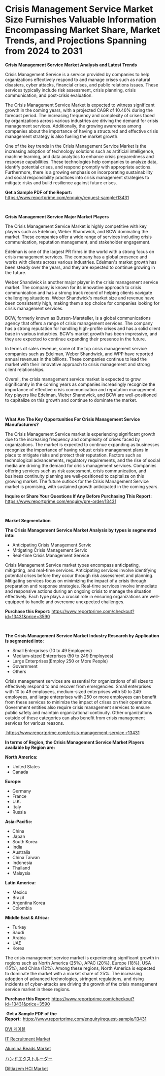 <p><h1>Crisis Management Service Market Size Furnishes Valuable Information Encompassing Market Share, Market Trends, and Projections Spanning from 2024 to 2031</h1></p><p><strong>Crisis Management Service Market Analysis and Latest Trends</strong></p>
<p><p>Crisis Management Service is a service provided by companies to help organizations effectively respond to and manage crises such as natural disasters, cyber attacks, financial crises, and public relations issues. These services typically include risk assessment, crisis planning, crisis communication, and post-crisis evaluation.</p><p>The Crisis Management Service Market is expected to witness significant growth in the coming years, with a projected CAGR of 10.40% during the forecast period. The increasing frequency and complexity of crises faced by organizations across various industries are driving the demand for crisis management services. Additionally, the growing awareness among companies about the importance of having a structured and effective crisis management strategy is also fueling the market growth.</p><p>One of the key trends in the Crisis Management Service Market is the increasing adoption of technology solutions such as artificial intelligence, machine learning, and data analytics to enhance crisis preparedness and response capabilities. These technologies help companies to analyze data, identify potential crises, and respond promptly with appropriate actions. Furthermore, there is a growing emphasis on incorporating sustainability and social responsibility practices into crisis management strategies to mitigate risks and build resilience against future crises.</p></p>
<p><strong>Get a Sample PDF of the Report:&nbsp;</strong> <a href="https://www.reportprime.com/enquiry/request-sample/13431">https://www.reportprime.com/enquiry/request-sample/13431</a></p>
<p>&nbsp;</p>
<p><strong>Crisis Management Service Major Market Players</strong></p>
<p><p>The Crisis Management Service Market is highly competitive with key players such as Edelman, Weber Shandwick, and BCW dominating the market. These companies offer a wide range of services including crisis communication, reputation management, and stakeholder engagement.</p><p>Edelman is one of the largest PR firms in the world with a strong focus on crisis management services. The company has a global presence and works with clients across various industries. Edelman's market growth has been steady over the years, and they are expected to continue growing in the future.</p><p>Weber Shandwick is another major player in the crisis management service market. The company is known for its innovative approach to crisis communication and has a strong track record of helping clients navigate challenging situations. Weber Shandwick's market size and revenue have been consistently high, making them a top choice for companies looking for crisis management services.</p><p>BCW, formerly known as Burson-Marsteller, is a global communications agency that offers a range of crisis management services. The company has a strong reputation for handling high-profile crises and has a solid client base in various industries. BCW's market growth has been impressive, and they are expected to continue expanding their presence in the future.</p><p>In terms of sales revenue, some of the top crisis management service companies such as Edelman, Weber Shandwick, and WPP have reported annual revenues in the billions. These companies continue to lead the market with their innovative approach to crisis management and strong client relationships.</p><p>Overall, the crisis management service market is expected to grow significantly in the coming years as companies increasingly recognize the importance of effective crisis communication and reputation management. Key players like Edelman, Weber Shandwick, and BCW are well-positioned to capitalize on this growth and continue to dominate the market.</p></p>
<p>&nbsp;</p>
<p><strong>What Are The Key Opportunities For Crisis Management Service Manufacturers?</strong></p>
<p><p>The Crisis Management Service market is experiencing significant growth due to the increasing frequency and complexity of crises faced by organizations. The market is expected to continue expanding as businesses recognize the importance of having robust crisis management plans in place to mitigate risks and protect their reputation. Factors such as technological advancements, regulatory requirements, and the rise of social media are driving the demand for crisis management services. Companies offering services such as risk assessment, crisis communication, and business continuity planning are well-positioned to capitalize on this growing market. The future outlook for the Crisis Management Service market is promising, with sustained growth anticipated in the coming years.</p></p>
<p><strong>Inquire or Share Your Questions If Any Before Purchasing This Report:</strong> <a href="https://www.reportprime.com/enquiry/pre-order/13431">https://www.reportprime.com/enquiry/pre-order/13431</a></p>
<p>&nbsp;</p>
<p><strong>Market Segmentation</strong></p>
<p><strong>The Crisis Management Service Market Analysis by types is segmented into:</strong></p>
<p><ul><li>Anticipating Crisis Management Servic</li><li>Mitigating Crisis Management Servic</li><li>Real-time Crisis Management Service</li></ul></p>
<p><p>Crisis Management Service market types encompass anticipating, mitigating, and real-time services. Anticipating services involve identifying potential crises before they occur through risk assessment and planning. Mitigating services focus on minimizing the impact of a crisis through preparation and response strategies. Real-time services involve immediate and responsive actions during an ongoing crisis to manage the situation effectively. Each type plays a crucial role in ensuring organizations are well-equipped to handle and overcome unexpected challenges.</p></p>
<p><strong>Purchase this Report:&nbsp;</strong><a href="https://www.reportprime.com/checkout?id=13431&price=3590">https://www.reportprime.com/checkout?id=13431&price=3590</a></p>
<p>&nbsp;</p>
<p><strong>The Crisis Management Service Market Industry Research by Application is segmented into:</strong></p>
<p><ul><li>Small Enterprises (10 to 49 Employees)</li><li>Medium-sized Enterprises (50 to 249 Employees)</li><li>Large Enterprises(Employ 250 or More People)</li><li>Government</li><li>Others</li></ul></p>
<p><p>Crisis management services are essential for organizations of all sizes to effectively respond to and recover from emergencies. Small enterprises with 10 to 49 employees, medium-sized enterprises with 50 to 249 employees, and large enterprises with 250 or more employees can benefit from these services to minimize the impact of crises on their operations. Government entities also require crisis management services to ensure public safety and maintain organizational continuity. Other organizations outside of these categories can also benefit from crisis management services for various reasons.</p></p>
<p><a href="https://www.reportprime.com/crisis-management-service-r13431">&nbsp;https://www.reportprime.com/crisis-management-service-r13431</a></p>
<p><strong>In terms of Region, the Crisis Management Service Market Players available by Region are:</strong></p>
<p>
    <p> <strong> North America: </strong>
        <ul>
            <li>United States</li>
            <li>Canada</li>
        </ul>
        </p> 
    <p> <strong> Europe: </strong>
        <ul>
            <li>Germany</li>
            <li>France</li>
            <li>U.K.</li>
            <li>Italy</li>
            <li>Russia</li>
        </ul>
        </p> 
    <p> <strong> Asia-Pacific: </strong>
        <ul>
            <li>China</li>
            <li>Japan</li>
            <li>South Korea</li>
            <li>India</li>
            <li>Australia</li>
            <li>China Taiwan</li>
            <li>Indonesia</li>
            <li>Thailand</li>
            <li>Malaysia</li>
        </ul>
        </p> 
    <p> <strong> Latin America: </strong>
        <ul>
            <li>Mexico</li>
            <li>Brazil</li>
            <li>Argentina Korea</li>
            <li>Colombia</li>
        </ul>
        </p> 
    <p> <strong> Middle East & Africa: </strong>
        <ul>
            <li>Turkey</li>
            <li>Saudi</li>
            <li>Arabia</li>
            <li>UAE</li>
            <li>Korea</li>
        </ul>
    </p>
    </p>
<p><p>The crisis management service market is experiencing significant growth in regions such as North America (25%), APAC (20%), Europe (18%), USA (15%), and China (12%). Among these regions, North America is expected to dominate the market with a market share of 25%. The increasing adoption of advanced technologies, stringent regulations, and rising incidents of cyber-attacks are driving the growth of the crisis management service market in these regions.</p></p>
<p><strong>Purchase this Report: </strong><a href="https://www.reportprime.com/checkout?id=13431&price=3590">https://www.reportprime.com/checkout?id=13431&price=3590</a></p>
<p>&nbsp;<strong>Get a Sample PDF of the Report:&nbsp;&nbsp;</strong><a href="https://www.reportprime.com/enquiry/request-sample/13431">https://www.reportprime.com/enquiry/request-sample/13431</a></p>
<p><strong></strong></p>
<p><p><a href="https://github.com/xvz497517413/Market-Research-Report-List-1/blob/main/544557622517.md">DVI 케이블</a></p><p><a href="https://github.com/juancolorado15/Market-Research-Report-List-2/blob/main/it-recruitment-market.md">IT Recruitment Market</a></p><p><a href="https://issuu.com/reportprime-2/docs/alumina-beads-market-size-2030.pptx">Alumina Beads Market</a></p><p><a href="https://github.com/EmoryYundt1935/Market-Research-Report-List-1/blob/main/890909524500.md">ハンドエクストルーダー</a></p><p><a href="https://issuu.com/reportprime-2/docs/diltiazem-hcl-market-size-2030.pptx">Diltiazem HCl Market</a></p></p>